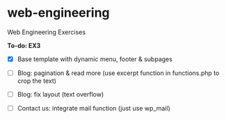 # web-engineering
Web Engineering Exercises

**To-do: EX3**
- [x] Base template with dynamic menu, footer & subpages
- [ ] Blog: pagination & read more (use excerpt function in functions.php to crop the text)
- [ ] Blog: fix layout (text overflow)
- [ ] Contact us: integrate mail function (just use wp_mail)

